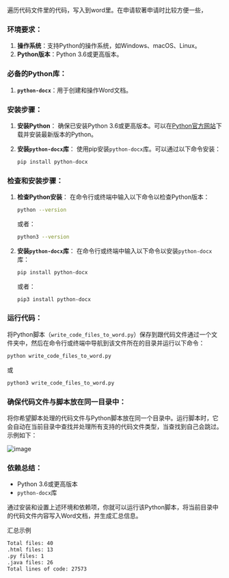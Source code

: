 遍历代码文件里的代码，写入到word里。在申请软著申请时比较方便一些，

### 环境要求：

1. **操作系统**：支持Python的操作系统，如Windows、macOS、Linux。
2. **Python版本**：Python 3.6或更高版本。

### 必备的Python库：

1. **`python-docx`**：用于创建和操作Word文档。

### 安装步骤：

1. **安装Python**：
   确保已安装Python 3.6或更高版本。可以在[Python官方网站](https://www.python.org/downloads/)下载并安装最新版本的Python。

2. **安装`python-docx`库**：
   使用pip安装`python-docx`库。可以通过以下命令安装：
   ```bash
   pip install python-docx
   ```

### 检查和安装步骤：

1. **检查Python安装**：
   在命令行或终端中输入以下命令以检查Python版本：
   ```bash
   python --version
   ```
   或者：
   ```bash
   python3 --version
   ```

2. **安装`python-docx`库**：
   在命令行或终端中输入以下命令以安装`python-docx`库：
   ```bash
   pip install python-docx
   ```
   或者：
   ```bash
   pip3 install python-docx
   ```

### 运行代码：

将Python脚本（`write_code_files_to_word.py`）保存到跟代码文件通过一个文件夹中，然后在命令行或终端中导航到该文件所在的目录并运行以下命令：
```bash
python write_code_files_to_word.py
```
或
```bash
python3 write_code_files_to_word.py
```

### 确保代码文件与脚本放在同一目录中：

将你希望脚本处理的代码文件与Python脚本放在同一个目录中。运行脚本时，它会自动在当前目录中查找并处理所有支持的代码文件类型，当查找到自己会跳过。示例如下：

![image](https://github.com/user-attachments/assets/b9e917a7-746f-4135-a803-a47579debc73)


### 依赖总结：

- Python 3.6或更高版本
- `python-docx`库

通过安装和设置上述环境和依赖项，你就可以运行该Python脚本，将当前目录中的代码文件内容写入Word文档，并生成汇总信息。

汇总示例
```bash
Total files: 40
.html files: 13
.py files: 1
.java files: 26
Total lines of code: 27573
```
